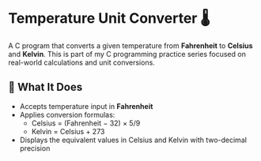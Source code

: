 # Temperature Unit Converter 🌡️

A C program that converts a given temperature from **Fahrenheit** to **Celsius** and **Kelvin**. This is part of my C programming practice series focused on real-world calculations and unit conversions.

## 🔄 What It Does

- Accepts temperature input in **Fahrenheit**  
- Applies conversion formulas:
  - Celsius = (Fahrenheit − 32) × 5/9
  - Kelvin = Celsius + 273
- Displays the equivalent values in Celsius and Kelvin with two-decimal precision

